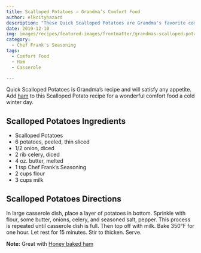 ```yaml
---
title: Scalloped Potatoes – Grandma’s Comfort Food
author: elkcityhazard
description: "These Quick Scalloped Potatoes are Grandma's favorite comfort food. Add ham, potatoes in oven, bake, serve with butter and cheese."
date: 2019-12-10
img: images/recipes/featured-images/frontmatter/grandmas-scalloped-potatoes.jpg
category:
  - Chef Frank's Seasoning
tags:
  - Comfort Food
  - Ham
  - Casserole

---
```

Quick Scalloped Potatoes is Grandma&#8217;s recipe and will satisfy any appetite. Add [ham][1] to this Scalloped Potato recipe for a wonderful comfort food a cold winter day.

## Scalloped Potatoes Ingredients

  * Scalloped Potatoes
  * 6 potatoes, peeled, thin sliced
  * 1/2 onion, diced
  * 2 rib celery, diced
  * 4 oz. butter, melted
  * 1 tsp Chef Frank&#8217;s Seasoning
  * 2 cups flour
  * 3 cups milk

## Scalloped Potatoes Directions

In large casserole dish, place a layer of potatoes in bottom. Sprinkle with flour, some butter, onions, celery, and seasoned salt, pepper. This process is repeated until casserole dish is full. Then top off with milk. Bake 350&#8457; for one hour. Let rest for 15 minutes. Stir to thicken. Serve.

**Note:** Great with [Honey baked ham][1]

 [1]: /wordpress/institutional-recipes-for-200/honey-baked-ham-recipe-for-200/